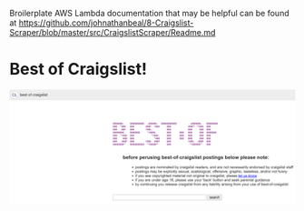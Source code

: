 
Broilerplate AWS Lambda documentation that may be helpful can be found at https://github.com/johnathanbeal/8-Craigslist-Scraper/blob/master/src/CraigslistScraper/Readme.md

# Best of Craigslist!

![Best of Craigslist](bestOfCL.PNG)

